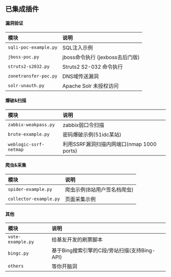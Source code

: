 已集成插件
-----


#### 漏洞验证 
|模块|说明|
|:---|:---|
|`sqli-poc-example.py`| SQL注入示例 |  
|`jboss-poc.py`       | jboss命令执行 (jexboss去后门版) |  
|`struts2-s2032.py`   | Struts2 S2-032 命令执行 |  
|`zonetransfer-poc.py`| DNS域传送漏洞 |
|`solr-unauth.py`| Apache Solr 未授权访问 |
  
#### 爆破&扫描 
|模块|说明|
|:---|:---|
|`zabbix-weakpass.py`  |zabbix弱口令扫描|  
|`brute-example.py`    |密码爆破示例(51idc某站)|
|`weblogic-ssrf-netmap`|利用SSRF漏洞扫描内网端口(nmap 1000 ports)|
  
#### 爬虫&采集
|模块|说明|
|:---|:---|
|`spider-example.py`   |爬虫示例(B站用户签名档爬虫)|  
|`collector-example.py`|页面采集示例|  

  
#### 其他 
|模块|说明|
|:---|:---|
|`vote-example.py`     |给基友开发的刷票脚本|  
|`bingc.py`|基于Bing搜索引擎的C段/旁站扫描(支持Bing-API)|  
|`others`|等你开脑洞|  
  
  